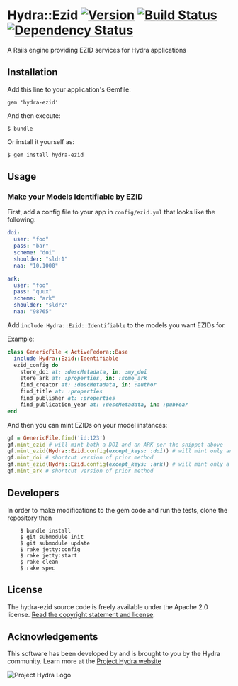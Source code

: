 # Hydra::Ezid [![Version](https://badge.fury.io/rb/hydra-ezid.png)](http://badge.fury.io/rb/hydra-ezid) [![Build Status](https://travis-ci.org/psu-stewardship/hydra-ezid.png?branch=master)](https://travis-ci.org/psu-stewardship/hydra-ezid) [![Dependency Status](https://gemnasium.com/psu-stewardship/hydra-ezid.png)](https://gemnasium.com/psu-stewardship/hydra-ezid)

A Rails engine providing EZID services for Hydra applications

## Installation

Add this line to your application's Gemfile:

    gem 'hydra-ezid'

And then execute:

    $ bundle

Or install it yourself as:

    $ gem install hydra-ezid

## Usage

### Make your Models Identifiable by EZID

First, add a config file to your app in `config/ezid.yml` that looks like the following:

```yaml
doi:
  user: "foo"
  pass: "bar"
  scheme: "doi"
  shoulder: "sldr1"
  naa: "10.1000"

ark:
  user: "foo"
  pass: "quux"
  scheme: "ark"
  shoulder: "sldr2"
  naa: "98765"
```

Add `include Hydra::Ezid::Identifiable` to the models you want EZIDs for.

Example:
```ruby
class GenericFile < ActiveFedora::Base
  include Hydra::Ezid::Identifiable
  ezid_config do
    store_doi at: :descMetadata, in: :my_doi
    store_ark at: :properties, in: :some_ark
    find_creator at: :descMetadata, in: :author
    find_title at: :properties
    find_publisher at: :properties
    find_publication_year at: :descMetadata, in: :pubYear
end
```

And then you can mint EZIDs on your model instances:

```ruby
gf = GenericFile.find('id:123')
gf.mint_ezid # will mint both a DOI and an ARK per the snippet above
gf.mint_ezid(Hydra::Ezid.config(except_keys: :doi)) # will mint only an ARK
gf.mint_doi # shortcut version of prior method
gf.mint_ezid(Hydra::Ezid.config(except_keys: :ark)) # will mint only a DOI
gf.mint_ark # shortcut version of prior method
```

## Developers

In order to make modifications to the gem code and run the tests, clone the repository then

```
    $ bundle install
    $ git submodule init
    $ git submodule update
    $ rake jetty:config
    $ rake jetty:start
    $ rake clean
    $ rake spec
```

## License

The hydra-ezid source code is freely available under the Apache 2.0 license.
[Read the copyright statement and license](/LICENSE.txt).

## Acknowledgements

This software has been developed by and is brought to you by the Hydra community.  Learn more at the [Project Hydra website](http://projecthydra.org)

![Project Hydra Logo](https://github.com/uvalib/libra-oa/blob/a6564a9e5c13b7873dc883367f5e307bf715d6cf/public/images/powered_by_hydra.png?raw=true)
